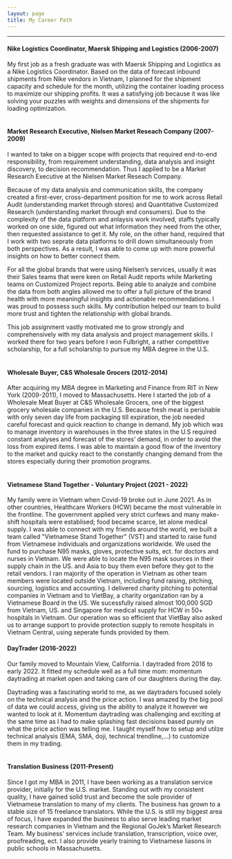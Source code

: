 ```yaml
---
layout: page
title: My Career Path
---
```

___

#### Nike Logistics Coordinator, Maersk Shipping and Logistics (2006-2007) <br>
My first job as a fresh graduate was with Maersk Shipping and Logistics as a Nike Logistics Coordinator. Based on the data of forecast inbound shipments from Nike vendors in Vietnam, I planned for the shipment capacity and schedule for the month, utilizing the container loading process to maximize our shipping profits. It was a satisfying job because it was like solving your puzzles with weights and dimensions of the shipments for loading optimization. <br><br>

#### Market Research Executive, Nielsen Market Reseach Company (2007-2009) <br>
I wanted to take on a bigger scope with projects that required end-to-end responsibility, from requirement understanding, data analysis and insight discovery, to decision recommendation. Thus I applied to be a Market Research Executive at the Nielsen Market Reseach Company.

Because of my data analysis and communication skills, the company created a first-ever, cross-department position for me to work across Retail Audit (understanding market through stores) and Quantitative Customized Research (understanding market through end consumers). Due to the complexity of the data platform and anlaysis work involved, staffs typically worked on one side, figured out what information they need from the other, then requested assistance to get it. My role, on the other hand, required that I work with two seprate data platforms to drill down simultaneously from both perspectives.  As a result, I was able to come up with more powerful insights on how to better connect them.

For all the global brands that were using Nielsen’s services, usually it was their Sales teams that were keen on Retail Audit reports while Marketing teams on Customized Project reports. Being able to analyze and combine the data from both angles allowed me to offer a full picture of the brand health with more meaningful insights and actionable recommendations. I was proud to possess such skills. My contribution helped our team to build more trust and tighten the relationship with global brands. 

This job assignment vastly motivated me to grow strongly and comprehensively with my data analysis and project management skills. I worked there for two years before I won Fulbright, a rather competitive scholarship, for a full scholarship to pursue my MBA degree in the U.S.<br><br>

#### Wholesale Buyer, C&S Wholesale Grocers (2012-2014) <br>
After acquiring my MBA degree in Marketing and Finance from RIT in New York (2009-2011), I moved to Massachusetts. Here I started the job of a Wholesale Meat Buyer at C&S Wholesale Grocers, one of the biggest grocery wholesale companies in the U.S. Because fresh meat is perishable with only seven day life from packaging till expiration, the job needed careful forecast and quick reaction to change in demand. My job which was to manage inventory in warehouses in the three states in the U.S required constant analyses and forecast of the stores’ demand, in order to avoid the loss from expired items. I was able to maintain a good flow of the inventory to the market and quicky react to the constantly changing demand from the stores especially during their promotion programs. <br><br>

#### Vietnamese Stand Together - Voluntary Project (2021 - 2022) <br>
My family were in Vietnam when Covid-19 broke out in June 2021. As in other countries, Healthcare Workers (HCW) became the most vulnerable in the frontline. The government applied very strict curfews and many make-shift hospitals were establised; food became scarce, let alone medical supply. I was able to connect with my friends around the world, we built a team called "Vietnamese Stand Together" (VST) and started to raise fund from Vietnamese individuals and organizations worldwide. We used the fund to purchase N95 masks, gloves, protective suits, ect. for doctors and nurses in Vietnam. We were able to locate the N95 mask sources in their supply chain in the US. and Asia to buy them even before they got to the retail vendors. I ran majority of the operation in Vietnam as other team members were located outside Vietnam, including fund raising, pitching, sourcing, logistics and accounting. I delivered charity pitching to potential companies in Vietnam and to VietBay, a charity organization ran by a Vietnamese Board in the US. We sucessfully raised almost 100,000 SGD from Vietnam, US. and Singapore for medical supply for HCW in 50+ hospitals in Vietnam. Our operation was so efficient that VietBay also asked us to arrange support to provide protection supply to remote hospitals in Vietnam Central, using seperate funds provided by them. 

#### DayTrader (2016-2022) <br>
Our family moved to Mountain View, California. I daytraded from 2016 to early 2022. It fitted my schedule well as a full time mom: momentum daytrading at market open and taking care of our daughters during the day. 

Daytrading was a fascinating world to me, as we daytraders focused solely on the technical analysis and the price action. I was amazed by the big pool of data we could access, giving us the ability to analyze it however we wanted to look at it. Momentum daytrading was challenging and exciting at the same time as I had to make splashing fast decisions based purely on what the price action was telling me. I taught myself how to setup and utilze technical analysis (EMA, SMA, doji, technical trendline,…) to customize them in my trading.<br><br>
 
#### Translation Business (2011-Present) <br>
Since I got my MBA in 2011, I have been working as a translation service provider, initially for the U.S. market. Standing out with my consistent quality, I have gained solid trust and become the sole provider of Vietnamese translation to many of my clients. The business has grown to a stable size of 15 freelance translators. While the U.S. is still my biggest area of focus, I have expanded the business to also serve leading market research companies in Vietnam and the Regional GoJek’s Market Research Team. My business' services include translation, transcription, voice over, proofreading, ect. I also provide yearly training to Vietnamese liasons in public schools in Massachusetts. 
 
